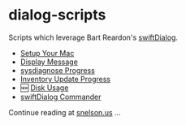 # dialog-scripts
Scripts which leverage Bart Reardon's [swiftDialog](https://github.com/bartreardon/swiftDialog).

- [Setup Your Mac](Setup%20Your%20Mac/README.md)
- [Display Message](Display%20Message/README.md)
- [sysdiagnose Progress](sysdiagnose%20Progress/README.md)
- [Inventory Update Progress](Inventory%20Update%20Progress/README.md)
- :new: [Disk Usage](Disk%20Usage/README.md)
- [swiftDialog Commander](swiftDialog%20Commander/README.md)

Continue reading at [snelson.us](https://snelson.us/) …